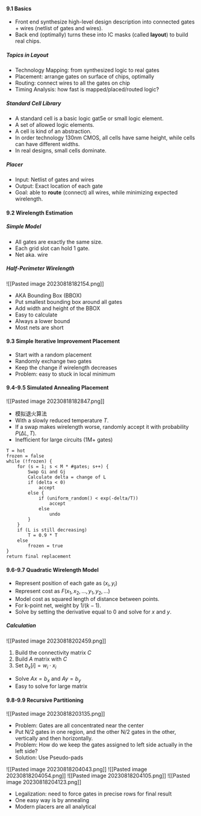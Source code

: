 #### 9.1 Basics

* Front end synthesize high-level design description into connected gates + wires (netlist of gates and wires).
* Back end (optimally) turns these into IC masks (called **layout**) to build real chips.

##### Topics in Layout

* Technology Mapping: from synthesized logic to real gates
* Placement: arrange gates on surface of chips, optimally
* Routing: connect wires to all the gates on chip
* Timing Analysis: how fast is mapped/placed/routed logic?

##### Standard Cell Library

* A standard cell is a basic logic gat5e or small logic element.
* A set of allowed logic elements.
* A cell is kind of an abstraction.
* In order technology 130nm CMOS, all cells have same height, while cells can have different widths.
* In real designs, small cells dominate.
##### Placer

* Input: Netlist of gates and wires
* Output: Exact location of each gate
* Goal: able to **route** (connect) all wires, while minimizing expected wirelength.

#### 9.2 Wirelength Estimation

##### Simple Model

* All gates are exactly the same size.
* Each grid slot can hold 1 gate.
* Net aka. wire

##### Half-Perimeter Wirelength

![[Pasted image 20230818182154.png]]

* AKA Bounding Box (BBOX)
* Put smallest bounding box around all gates
* Add width and height of the BBOX
* Easy to calculate
* Always a lower bound
* Most nets are short

#### 9.3 Simple Iterative Improvement Placement

* Start with a random placement
* Randomly exchange two gates
* Keep the change if wirelength decreases
* Problem: easy to stuck in local minimum

#### 9.4-9.5 Simulated Annealing Placement

![[Pasted image 20230818182847.png]]

* 模拟退火算法
* With a slowly reduced temperature $T$.
* If a swap makes wirelength worse, randomly accept it with probability $P(\Delta L, T)$.
* Inefficient for large circuits (1M+ gates)

```algorithm
T = hot
frozen = false
while (!frozen) {
	for (s = 1; s < M * #gates; s++) {
		Swap Gi and Gj
		Calculate delta = change of L
		if (delta < 0)
			accept
		else {
			if (uniform_random() < exp(-delta/T))
				accept
			else
				undo
		}
	}
	if (L is still decreasing)
		T = 0.9 * T
	else
		frozen = true
}
return final replacement
```

#### 9.6-9.7 Quadratic Wirelength Model

* Represent position of each gate as $(x_i, y_i)$
* Represent cost as $F(x_1, x_2, \dots, y_1, y_2, \dots)$
* Model cost as squared length of distance between points.
* For k-point net, weight by $1/(k-1)$.
* Solve by setting the derivative equal to 0 and solve for $x$ and $y$.

##### Calculation


![[Pasted image 20230818202459.png]]


1. Build the connectivity matrix $C$
2. Build $A$ matrix with $C$
3. Set $b_x[i] = w_i \cdot x_i$

* Solve $Ax= b_x$ and $Ay=b_y$
* Easy to solve for large matrix

#### 9.8-9.9 Recursive Partitioning

![[Pasted image 20230818203135.png]]

* Problem: Gates are all concentrated near the center
* Put N/2 gates in one region, and the other N/2 gates in the other, vertically and then horizontally.
* Problem: How do we keep the gates assigned to left side actually in the left side? 
* Solution: Use Pseudo-pads

![[Pasted image 20230818204043.png]]
![[Pasted image 20230818204054.png]]
![[Pasted image 20230818204105.png]]
![[Pasted image 20230818204123.png]]

* Legalization: need to force gates in precise rows for final result
* One easy way is by annealing
* Modern placers are all analytical

